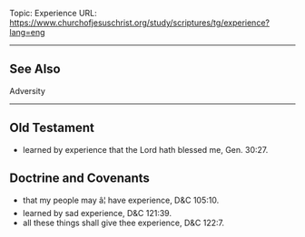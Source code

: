 Topic: Experience
URL: https://www.churchofjesuschrist.org/study/scriptures/tg/experience?lang=eng

---

## See Also

Adversity

---

## Old Testament

- learned by experience that the Lord hath blessed me, Gen. 30:27.

## Doctrine and Covenants

- that my people may â¦ have experience, D&C 105:10.
- learned by sad experience, D&C 121:39.
- all these things shall give thee experience, D&C 122:7.

